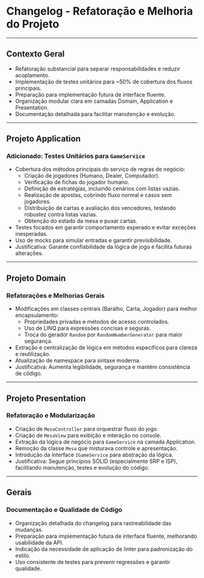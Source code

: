 # Changelog - Refatoração e Melhoria do Projeto

---

## Contexto Geral

- Refatoração substancial para separar responsabilidades e reduzir acoplamento.
- Implementação de testes unitários para ~50% de cobertura dos fluxos principais.
- Preparação para implementação futura de interface fluente.
- Organização modular clara em camadas Domain, Application e Presentation.
- Documentação detalhada para facilitar manutenção e evolução.

---

## Projeto Application

### Adicionado: Testes Unitários para `GameService`

- Cobertura dos métodos principais do serviço de regras de negócio:
    - Criação de jogadores (Humano, Dealer, Computador).
    - Verificação de fichas do jogador humano.
    - Definição de estratégias, incluindo cenários com listas vazias.
    - Realização de apostas, cobrindo fluxo normal e casos sem jogadores.
    - Distribuição de cartas e avaliação dos vencedores, testando robustez contra listas vazias.
    - Obtenção do estado da mesa e puxar cartas.
- Testes focados em garantir comportamento esperado e evitar exceções inesperadas.
- Uso de mocks para simular entradas e garantir previsibilidade.
- Justificativa: Garante confiabilidade da lógica de jogo e facilita futuras alterações.

---

## Projeto Domain

### Refatorações e Melhorias Gerais

- Modificações em classes centrais (Baralho, Carta, Jogador) para melhor encapsulamento:
    - Propriedades privadas e métodos de acesso controlados.
    - Uso de LINQ para expressões concisas e seguras.
    - Troca do gerador `Random` por `RandomNumberGenerator` para maior segurança.
- Extração e centralização de lógica em métodos específicos para clareza e reutilização.
- Atualização de namespace para sintaxe moderna.
- Justificativa: Aumenta legibilidade, segurança e mantém consistência de código.

---

## Projeto Presentation

### Refatoração e Modularização

- Criação de `MesaController` para orquestrar fluxo do jogo.
- Criação de `MesaView` para exibição e interação no console.
- Extração da lógica de negócio para `GameService` na camada Application.
- Remoção da classe `Mesa` que misturava controle e apresentação.
- Introdução da interface `IGameService` para abstração da lógica.
- Justificativa: Segue princípios SOLID (especialmente SRP e ISP), facilitando manutenção, testes e evolução do código.

---

## Gerais

### Documentação e Qualidade de Código

- Organização detalhada do changelog para rastreabilidade das mudanças.
- Preparação para implementação futura de interface fluente, melhorando usabilidade da API.
- Indicação da necessidade de aplicação de linter para padronização do estilo.
- Uso consistente de testes para prevenir regressões e garantir qualidade.